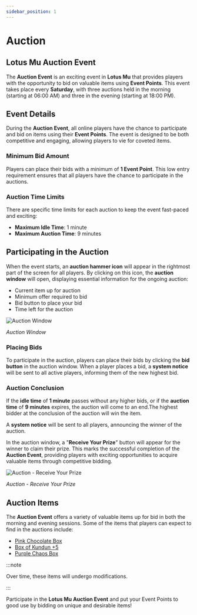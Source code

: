 ```yaml
---
sidebar_position: 1
---
```


# Auction

## Lotus Mu Auction Event

The **Auction Event** is an exciting event in **Lotus Mu** that provides players with the opportunity to bid on valuable items using **Event Points**. This event takes place every **Saturday**, with three auctions held in the morning (starting at 06:00 AM) and three in the evening (starting at 18:00 PM).

## Event Details

During the **Auction Event**, all online players have the chance to participate and bid on items using their **Event Points**. The event is designed to be both competitive and engaging, allowing players to vie for coveted items.

### Minimum Bid Amount

Players can place their bids with a minimum of **1 Event Point**. This low entry requirement ensures that all players have the chance to participate in the auctions.

### Auction Time Limits

There are specific time limits for each auction to keep the event fast-paced and exciting:

- **Maximum Idle Time**: 1 minute
- **Maximum Auction Time**: 9 minutes

## Participating in the Auction

When the event starts, an **auction hammer icon** will appear in the rightmost part of the screen for all players. By clicking on this icon, the **auction window** will open, displaying essential information for the ongoing auction:

- Current item up for auction
- Minimum offer required to bid
- Bid button to place your bid
- Time left for the auction

![Auction Window](/img/events/auction/auction-system.jpg)

_Auction Window_

### Placing Bids

To participate in the auction, players can place their bids by clicking the **bid button** in the auction window. When a player places a bid, a **system notice** will be sent to all active players, informing them of the new highest bid.

### Auction Conclusion

If the **idle time** of **1 minute** passes without any higher bids, or if the **auction time** of **9 minutes** expires, the auction will come to an end.The highest bidder at the conclusion of the auction will win the item.

A **system notice** will be sent to all players, announcing the winner of the auction.

In the auction window, a "**Receive Your Prize**" button will appear for the winner to claim their prize. This marks the successful completion of the **Auction Event**, providing players with exciting opportunities to acquire valuable items through competitive bidding.

![Auction - Receive Your Prize](/img/events/auction/auction-end.jpg)

_Auction - Receive Your Prize_

## Auction Items

The **Auction Event** offers a variety of valuable items up for bid in both the morning and evening sessions. Some of the items that players can expect to find in the auctions include:

- [Pink Chocolate Box](/items/item-bags/misc/pink-chocolate-box/)
- [Box of Kundun +5](/items/item-bags/exc/box-of-kundun/bok-5)
- [Purple Chaos Box](/items/item-bags/misc/purple-chaos-box/)

:::note

Over time, these items will undergo modifications.

:::


Participate in the **Lotus Mu Auction Event** and put your Event Points to good use by bidding on unique and desirable items!

